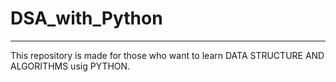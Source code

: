 # DSA_with_Python
---


 This repository is made for those who want to learn DATA STRUCTURE AND ALGORITHMS usig PYTHON. 
